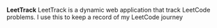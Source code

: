 **LeetTrack**
LeetTrack is a dynamic web application that track LeetCode problems. I use this to keep a record of my LeetCode journey

